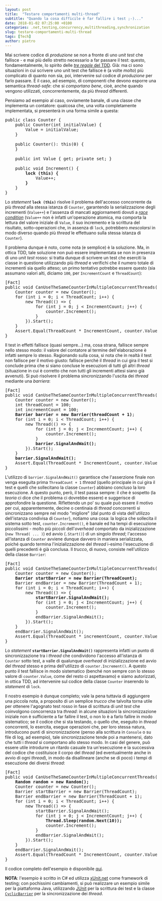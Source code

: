 ```yaml
---
layout: post
title:  "Testare comportamenti multi-thread"
subtitle: "Quando la cosa difficile è far fallire i test ;-)..."
date: 2018-01-02 07:25:00 +0100
categories: .net,testing,concurrency,multithreading,synchronization
slug: testare-comportamenti-multi-thread
tags: [Tech]
author: pietro
---
```

Mai scrivere codice di *produzione* se non a fronte di uno *unit test* che fallisce - e mai più dello stretto necessario a far passare il test: questo, fondamentalmente, lo spirito delle [*tre regole* del TDD](http://butunclebob.com/ArticleS.UncleBob.TheThreeRulesOfTdd).
Già: ma ci sono situazioni in cui scrivere uno unit test che fallisce è (a volte *molto*) più complicato di quanto non sia, poi, intervenire sul codice *di produzione* per farlo passare. È il caso, ad esempio, di componenti che devono esporre una semantica *thread-safe*: che si *comportano bene*, cioè, anche quando vengono utilizzati, concorrentemente, da più *thread* differenti.

Pensiamo ad esempio al caso, ovviamente banale, di una classe che implementa un contatore: qualcosa che, una volta completamente implementata, si presenterà in una forma simile a questa:

<pre>
public class Counter {
    public Counter(int initialValue) {
        Value = initialValue;
    }

    public Counter(): this(0) {            
    }

    public int Value { get; private set; }

    public void Increment() {
        <strong>lock (this) {</strong>
            Value++;
        <strong>}</strong>
    }
}
</pre>

Lo *statement* **`lock (this)`** risolve il problema dell'accesso concorrente da più *thread* alla stessa istanza di `Counter`, garantendo la serializzazione degli incrementi (`Value++`) e l'assenza di mancati aggiornamenti dovuti a [*race condition*](https://en.wikipedia.org/wiki/Race_condition) (`Value++` non è infatti un'operazione atomica, ma comporta la lettura del valore iniziale di `Value`, il suo incremento e la scrittura del risultato, sotto-operazioni che, in assenza di `lock`, potrebbero *mescolarsi* in modo diverso quando più *thread* le effettuano sulla stessa istanza di `Counter`).

Il problema dunque è noto, come nota (e semplice) è la soluzione.
Ma, in ottica TDD, tale soluzione non può essere implementata se non in presenza di uno *unit test* rosso: si tratta dunque di scrivere un test che eserciti la classe in questione utilizzando più *thread* e verifichi che il numero totale di incrementi sia quello atteso; un primo tentativo potrebbe essere questo (sia assumano valori alti, diciamo `100`, per `IncrementCount` e `ThreadCount`):

<pre>
[Fact]
public void CanUseTheSameCounterInMultipleConcurrentThreads() {
    Counter counter = new Counter();
    for (int i = 0; i < ThreadCount; i++) {
        new Thread(() => {
            for (int j = 0; j < IncrementCount; j++) {
                counter.Increment();                        
            }
        }).Start();
    }
    Assert.Equal(ThreadCount * IncrementCount, counter.Value);
}
</pre>

Il test in effetti fallisce (quasi sempre...) ma, cosa strana, fallisce sempre nello stesso modo: il valore del contatore al termine dell'elaborazione è infatti sempre lo stesso. Ragionando sulla cosa, si nota che in realtà il test non fallisce per il motivo giusto: fallisce perché il *thread* in cui gira il test si conclude prima che si siano concluse le esecuzioni di tutti gli altri *thread* (situazione in cui è corretto che non tutti gli incrementi attesi siano già avvenuti).
Si può risolvere il problema sincronizzando l'uscita dei *thread* mediante una *barriera*:
<pre>
[Fact]
public void CanUseTheSameCounterInMultipleConcurrentThreads() {
    Counter counter = new Counter();
    int threadCount = 100;
    int incrementCount = 100;
    <strong>Barrier barrier = new Barrier(threadCount + 1)</strong>;
    for (int i = 0; i < ThreadCount; i++) {
        new Thread(() => {
            for (int j = 0; j < IncrementCount; j++) {
                counter.Increment();                        
            }
            <strong>barrier.SignalAndWait()</strong>;
        }).Start();
    }
    <strong>barrier.SignalAndWait()</strong>;
    Assert.Equal(ThreadCount * IncrementCount, counter.Value);
}
</pre>

L'utilizzo di `barrier.SignalAndWait()` garantisce che l'asserzione finale non venga eseguita prima `ThreadCount + 1` *thread* (quello principale in cui gira il test e quelli che sollecitano la classe `Counter`) abbiano concluso la loro esecuzione. A questo punto, però, il test passa sempre: il che è sospetto (la *teoria* ci dice che il problema ci dovrebbe essere) e suggerisce di approfondire la questione.  Riflettendo un po' su quale può essere il motivo per cui, apparentemente, decine o centinaia di *thread* concorrenti si sincronizzano sempre nel modo "migliore" (dal punto di vista dell'utilizzo dell'istanza condivisa di `Counter`), notiamo una cosa: la logica che sollecita il sistema sotto test, `counter.Increment()`, è banale ed ha tempi di esecuzione piccolissimi - molto più piccoli dell'*overhead* comportato da inizializzazione (`new Thread( ... )`) ed avvio (`.Start()`) di un singolo *thread*; l'accesso all'istanza di `Counter` avviene dunque davvero in maniera serializzata, poiché quando termina l'inizializzazione del *thread* i-esimo l'esecuzione di quelli precedenti è già conclusa. Il *trucco*, di nuovo, consiste nell'utilizzo della classe `Barrier`:

<pre>
[Fact]
public void CanUseTheSameCounterInMultipleConcurrentThreads() {
    Counter counter = new Counter();
    <strong>Barrier startBarrier = new Barrier(ThreadCount);</strong>
    Barrier endBarrier = new Barrier(ThreadCount + 1);
    for (int i = 0; i < ThreadCount; i++) {
        new Thread(() => {
            <strong>startBarrier.SignalAndWait();</strong>
            for (int j = 0; j < IncrementCount; j++) {
                counter.Increment();                        
            }
            endBarrier.SignalAndWait();
        }).Start();
    }
    endBarrier.SignalAndWait();
    Assert.Equal(ThreadCount * incrementCount, counter.Value);
}	
</pre>

Lo *statement* **`startBarrier.SignalAndWait()`** rappresenta infatti un punto di sincronizzazione tra i *thread* che condividono l'accesso all'istanza di `Counter` sotto test, a valle di qualunque *overhead* di inizializzazione ed avvio del *thread* stesso e prima dell'utilizzo di `counter.Increment()`. A questo punto il test fallisce in modo sistematico (benché non sempre con lo stesso valore di `counter.Value`, come del resto ci aspettavamo) e siamo autorizzati, in ottica TDD, ad intervenire sul codice della classe `Counter` inserendo lo *statement* di `lock`.

Il nostro esempio è dunque completo; vale la pena tuttavia di aggiungere una piccola nota, a proposito di un semplice *trucco* che talvolta torna utile per ottenere l'agognato test rosso in fase di scrittura di *unit test* che coinvolgono concorrenza tra *thread*: in alcune situazioni la sincronizzazione iniziale non è sufficiente a far fallire il test, o non lo è a farlo fallire in modo sistematico; se il codice che si sta testando, o quello che, eseguito in *thread* concorrenti, lo esercita, esegue operazioni che, per loro stessa natura, introducono punti di sincronizzazione (penso alla scrittura in `Console` o su file di log, ad esempio), tale sincronizzazione tende poi a mantenersi, dato che tutti i *thread* si comportano allo stesso modo. In casi del genere, può essere utile introdurre un ritardo casuale tra un'esecuzione e la successiva del codice che costituisce il corpo del *thread* (ed eventualmente anche in avvio di ogni *thread*), in modo da disallineare (anche se di poco) i tempi di esecuzione dei diversi *thread*:

<pre>
[Fact]
public void CanUseTheSameCounterInMultipleConcurrentThreads() {
    <strong>Random random = new Random();</strong>
    Counter counter = new Counter();
    Barrier startBarrier = new Barrier(ThreadCount);
    Barrier endBarrier = new Barrier(ThreadCount + 1);
    for (int i = 0; i < ThreadCount; i++) {
        new Thread(() => {
            startBarrier.SignalAndWait();
            for (int j = 0; j < IncrementCount; j++) {
                <strong>Thread.Sleep(random.Next(10));</strong>
                counter.Increment();                        
            }
            endBarrier.SignalAndWait();
        }).Start();
    }
    endBarrier.SignalAndWait();
    Assert.Equal(ThreadCount * IncrementCount, counter.Value);
}
</pre>

Il codice completo dell'esempio è disponibile [qui](https://gitlab.com/pietrom_cp/ThreadSafeCounter).

**NOTA**: l'esempio è scritto in C# ed utilizza [xUnit.net](https://xunit.github.io) come framework di testing; con pochissimi cambiamenti, si può realizzare un esempio simile per la piattaforma Java, utilizzando [JUnit](http://junit.org/junit5) per la scrittura dei test e la classe [`CyclicBarrier`](https://docs.oracle.com/javase/7/docs/api/java/util/concurrent/CyclicBarrier.html) per la sincronizzazione dei *thread*.